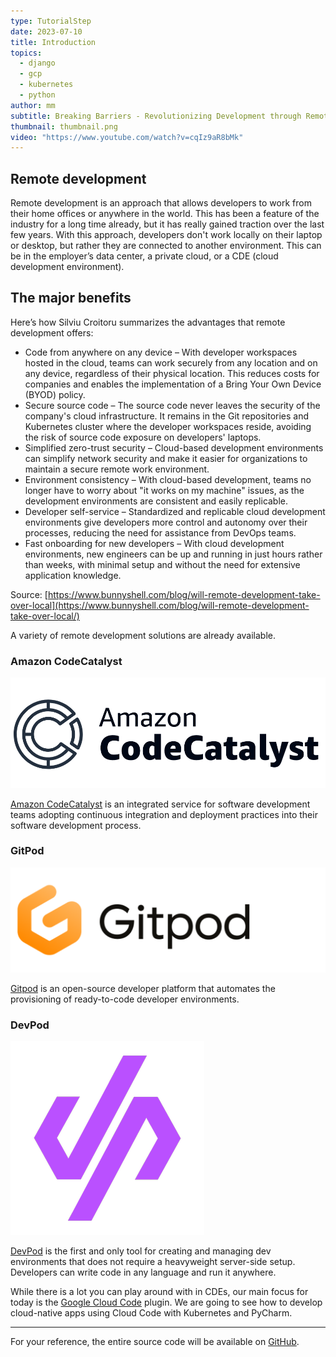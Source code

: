 ```yaml
---
type: TutorialStep
date: 2023-07-10
title: Introduction
topics:
  - django
  - gcp
  - kubernetes
  - python
author: mm
subtitle: Breaking Barriers - Revolutionizing Development through Remote Collaboration.
thumbnail: thumbnail.png
video: "https://www.youtube.com/watch?v=cqIz9aR8bMk"
---
```


## Remote development

Remote development is an approach that allows developers to work from their home offices or anywhere in the world. This has been a feature of the industry for a long time already, but it has really gained traction over the last few years. With this approach, developers don't work locally on their laptop or desktop, but rather they are connected to another environment. This can be in the employer’s data center, a private cloud, or a CDE (cloud development environment).

## The major benefits

Here’s how Silviu Croitoru summarizes the advantages that remote development offers:

- Code from anywhere on any device – With developer workspaces hosted in the cloud, teams can work securely from any location and on any device, regardless of their physical location. This reduces costs for companies and enables the implementation of a Bring Your Own Device (BYOD) policy.
- Secure source code – The source code never leaves the security of the company's cloud infrastructure. It remains in the Git repositories and Kubernetes cluster where the developer workspaces reside, avoiding the risk of source code exposure on developers' laptops.
- Simplified zero-trust security – Cloud-based development environments can simplify network security and make it easier for organizations to maintain a secure remote work environment.
- Environment consistency – With cloud-based development, teams no longer have to worry about "it works on my machine" issues, as the development environments are consistent and easily replicable.
- Developer self-service – Standardized and replicable cloud development environments give developers more control and autonomy over their processes, reducing the need for assistance from DevOps teams.
- Fast onboarding for new developers – With cloud development environments, new engineers can be up and running in just hours rather than weeks, with minimal setup and without the need for extensive application knowledge.

Source: [https://www.bunnyshell.com/blog/will-remote-development-take-over-local](https://www.bunnyshell.com/blog/will-remote-development-take-over-local/)

A variety of remote development solutions are already available.

### Amazon CodeCatalyst

![amazon](./images/amazon-codecatalyst.png)

[Amazon CodeCatalyst](https://codecatalyst.aws/) is an integrated service for software development teams adopting continuous integration and deployment practices into their software development process.

### GitPod

![gitpod](./images/gitpod.png)

[Gitpod](https://www.gitpod.io/) is an open-source developer platform that automates the provisioning of ready-to-code developer environments.

### DevPod

![devpod](./images/devpod.png)

[DevPod](https://devpod.sh/) is the first and only tool for creating and managing dev environments that does not require a heavyweight server-side setup. Developers can write code in any language and run it anywhere.

While there is a lot you can play around with in CDEs, our main focus for today is the [Google Cloud Code](https://cloud.google.com/code) plugin. We are going to see how to develop cloud-native apps using Cloud Code with Kubernetes and PyCharm.

<hr>

For your reference, the entire source code will be available on [GitHub](https://github.com/mukulmantosh/cloud-code-helloworld).
